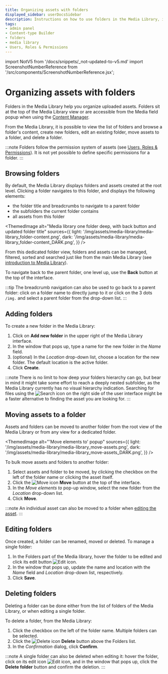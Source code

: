 ```yaml
---
title: Organizing assets with folders
displayed_sidebar: userDocsSidebar
description: Instructions on how to use folders in the Media Library, including adding, editing, and deleting folders, and browsing their content.
tags:
- admin panel
- Content-type Builder
- folders
- media library
- Users, Roles & Permissions
---
```


import NotV5 from '/docs/snippets/_not-updated-to-v5.md'
import ScreenshotNumberReference from '/src/components/ScreenshotNumberReference.jsx';

# Organizing assets with folders

<NotV5/>

Folders in the Media Library help you organize uploaded assets. Folders sit at the top of the Media Library view or are accessible from the Media field popup when using the [Content Manager](/user-docs/content-manager/writing-content).

From the Media Library, it is possible to view the list of folders and browse a folder's content, create new folders, edit an existing folder, move assets to a folder, and delete a folder.

:::note
Folders follow the permission system of assets (see [Users, Roles & Permissions](/user-docs/users-roles-permissions)). It is not yet possible to define specific permissions for a folder.
:::

## Browsing folders

By default, the Media Library displays folders and assets created at the root level. Clicking a folder navigates to this folder, and displays the following elements:

- the folder title and breadcrumbs to navigate to a parent folder <ScreenshotNumberReference number="1" />
- the subfolders <ScreenshotNumberReference number="2" /> the current folder contains
- all assets <ScreenshotNumberReference number="3" /> from this folder

<ThemedImage
  alt="Media library one folder deep, with back button and updated folder title"
  sources={{
    light: '/img/assets/media-library/media-library_folder-content.png',
    dark: '/img/assets/media-library/media-library_folder-content_DARK.png',
  }}
/>

From this dedicated folder view, folders and assets can be managed, filtered, sorted and searched just like from the main Media Library (see [introduction to Media Library](/user-docs/media-library)).

To navigate back to the parent folder, one level up, use the **Back** button at the top of the interface.

:::tip
The breadcrumb navigation can also be used to go back to a parent folder: click on a folder name to directly jump to it or click on the 3 dots `/img.` and select a parent folder from the drop-down list.
:::

## Adding folders

To create a new folder in the Media Library:

1. Click on **Add new folder** in the upper right of the Media Library interface.
2. In the window that pops up, type a name for the new folder in the _Name_ field.
3. (optional) In the _Location_ drop-down list, choose a location for the new folder. The default location is the active folder.
4. Click **Create**.

:::note
There is no limit to how deep your folders hierarchy can go, but bear in mind it might take some effort to reach a deeply nested subfolder, as the Media Library currently has no visual hierarchy indication. Searching for files using the ![Search icon](/img/assets/icons/search.svg) on the right side of the user interface might be a faster alternative to finding the asset you are looking for.
:::

## Moving assets to a folder

Assets and folders can be moved to another folder from the root view of the Media Library or from any view for a dedicated folder.

<ThemedImage
  alt="'Move elements to' popup"
  sources={{
    light: '/img/assets/media-library/media-library_move-assets.png',
    dark: '/img/assets/media-library/media-library_move-assets_DARK.png',
  }}
/>

To bulk move assets and folders to another folder:

1. Select assets and folder to be moved, by clicking the checkbox on the left of the folder name or clicking the asset itself.
2. Click the ![Move icon](/img/assets/icons/move.svg) **Move** button at the top of the interface.
3. In the _Move elements to_ pop-up window, select the new folder from the _Location_ drop-down list.
4. Click **Move**.

:::note
An individual asset can also be moved to a folder when [editing the asset](/user-docs/media-library/managing-assets.md).
:::

## Editing folders

Once created, a folder can be renamed, moved or deleted. To manage a single folder:

1. In the Folders part of the Media library, hover the folder to be edited and click its edit button ![Edit icon](/img/assets/icons/edit.svg).
2. In the window that pops up, update the name and location with the _Name_ field and _Location_ drop-down list, respectively.
3. Click **Save**.

## Deleting folders

Deleting a folder can be done either from the list of folders of the Media Library, or when editing a single folder.

To delete a folder, from the Media Library:

1. Click the checkbox on the left of the folder name. Multiple folders can be selected.
2. Click the ![Delete icon](/img/assets/icons/delete.svg) **Delete** button above the Folders list.
3. In the _Confirmation_ dialog, click **Confirm**.

:::note
A single folder can also be deleted when editing it: hover the folder, click on its edit icon ![Edit icon](/img/assets/icons/edit.svg), and in the window that pops up, click the **Delete folder** button and confirm the deletion.
:::

